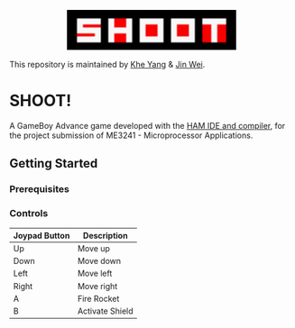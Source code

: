 <p align="center">
  <img src="image/logo.png" width="300" />
</p>

This repository is maintained by [Khe Yang](https://github.com/kheyang) & [Jin Wei](https://github.com/heyjinwei).

# SHOOT!

A GameBoy Advance game developed with the [HAM IDE and compiler](https://en.wikibooks.org/wiki/GBA_Development/HAM_IDE), for the project submission of ME3241 - Microprocessor Applications.

## Getting Started

### Prerequisites

### Controls

Joypad Button | Description
------------ | -------------
Up | Move up
Down | Move down
Left | Move left
Right | Move right
A | Fire Rocket
B | Activate Shield
